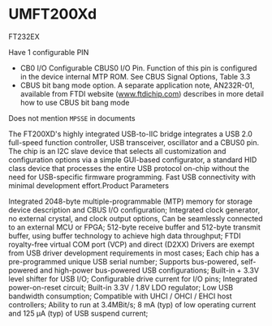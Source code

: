 # UMFT200Xd

FT232EX

Have 1 configurable PIN 
 * CB0 I/O Configurable CBUS0 I/O Pin. Function of this pin is configured in the device internal MTP ROM. See CBUS Signal Options, Table 3.3
 * CBUS bit bang mode option. A separate application note, AN232R-01, available from FTDI website (www.ftdichip.com) describes in more detail how to use CBUS bit bang mode
 
 
 Does not mention `MPSSE` in documents
 
 
 
 
 The FT200XD's highly integrated USB-to-IIC bridge integrates a USB 2.0 full-speed function controller, USB transceiver, oscillator and a CBUS0 pin. The chip is an I2C slave device that selects all customization and configuration options via a simple GUI-based configurator, a standard HID class device that processes the entire USB protocol on-chip without the need for USB-specific firmware programming. Fast USB connectivity with minimal development effort.Product Parameters


Integrated 2048-byte multiple-programmable (MTP) memory for storage device description and CBUS I/O configuration;
Integrated clock generator, no external crystal, and clock output options,
Can be seamlessly connected to an external MCU or FPGA;
512-byte receive buffer and 512-byte transmit buffer, using buffer technology to achieve high data throughput;
FTDI royalty-free virtual COM port (VCP) and direct (D2XX)
Drivers are exempt from USB driver development requirements in most cases;
Each chip has a pre-programmed unique USB serial number;
Supports bus-powered, self-powered and high-power bus-powered USB configurations;
Built-in + 3.3V level shifter for USB I/O;
Configurable drive current for I/O pins;
Integrated power-on-reset circuit;
Built-in 3.3V / 1.8V LDO regulator;
Low USB bandwidth consumption;
Compatible with UHCI / OHCI / EHCI host controllers;
Ability to run at 3.4MBit/s;
8 mA (typ) of low operating current and 125 μA (typ) of USB suspend current; 